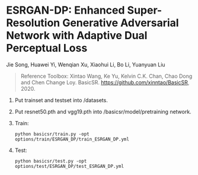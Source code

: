 # ESRGAN-DP: Enhanced Super-Resolution Generative Adversarial Network with Adaptive Dual Perceptual Loss
Jie Song, Huawei Yi, Wenqian Xu, Xiaohui Li, Bo Li, Yuanyuan Liu
> Reference Toolbox: Xintao Wang, Ke Yu, Kelvin C.K. Chan, Chao Dong and Chen Change Loy. BasicSR. https://github.com/xinntao/BasicSR, 2020.


1. Put trainset and testset into /datasets.

2. Put resnet50.pth and vgg19.pth into /basicsr/model/pretraining network.

3. Train:

    ```
    python basicsr/train.py -opt options/train/ESRGAN_DP/train_ESRGAN_DP.yml
   
    ```
4. Test:

    ```
    python basicsr/test.py -opt options/test/ESRGAN_DP/test_ESRGAN_DP.yml
   
    ```
